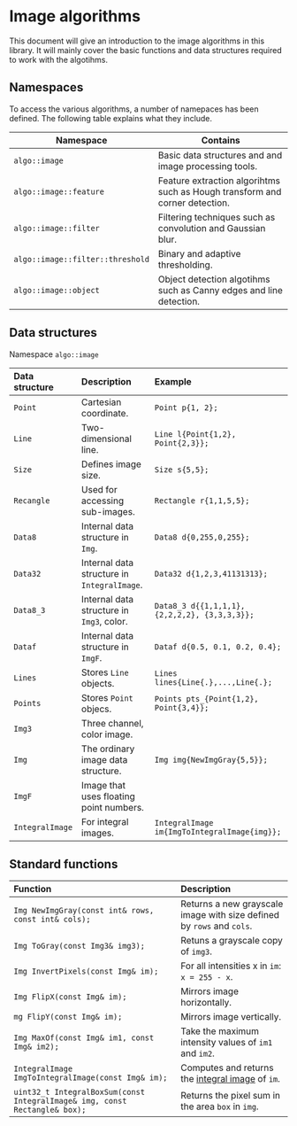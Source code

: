Image algorithms
================

This document will give an introduction to the image algorithms in this library. It will mainly cover the basic functions
and data structures required to work with the algotihms. 

## Namespaces
To access the various algorithms, a number of namepaces has been defined. The following table explains what they 
include.

| Namespace | Contains |
|---|---|
|`algo::image`| Basic data structures and and image processing tools.|
|`algo::image::feature`|Feature extraction algorihtms such as Hough transform and corner detection.|
|`algo::image::filter`|Filtering techniques such as convolution and Gaussian blur.|
|`algo::image::filter::threshold`| Binary and adaptive thresholding. |
|`algo::image::object`|Object detection algotihms such as Canny edges and line detection.|

## Data structures
Namespace `algo::image`

|Data structure| Description | Example |
|:---|:---|:---|
|`Point`            |Cartesian coordinate.                          | `Point p{1, 2};`                                  | 
|`Line`             |Two-dimensional line.                          | `Line l{Point{1,2}, Point{2,3}};`                 |    
|`Size`             |Defines image size.                            | `Size s{5,5};`                                    |
|`Recangle`         |Used for accessing sub-images.                 | `Rectangle r{1,1,5,5};`                           |
|`Data8`            |Internal data structure in `Img`.              | `Data8 d{0,255,0,255};`                           |
|`Data32`           |Internal data structure in `IntegralImage`.    | `Data32 d{1,2,3,41131313};`                       |
|`Data8_3`          |Internal data structure in `Img3`, color.      | `Data8_3 d{{1,1,1,1}, {2,2,2,2}, {3,3,3,3}};`     |
|`Dataf`            |Internal data structure in `ImgF`.             | `Dataf d{0.5, 0.1, 0.2, 0.4};`|
|`Lines`            |Stores `Line` objects.                         |`Lines lines{Line{.},...,Line{.};`             |
|`Points`           |Stores `Point` objecs.                         |`Points pts_{Point{1,2}, Point{3,4}};`|
|`Img3`             |Three channel, color image.                    ||
|`Img`              |The ordinary image data structure.             |`Img img{NewImgGray{5,5}};`|
|`ImgF`             |Image that uses floating point numbers.        ||
|`IntegralImage`    |For integral images.                           |`IntegralImage im{ImgToIntegralImage{img}};`|

## Standard functions

|Function|Description|
|:---|:---|
|`Img NewImgGray(const int& rows, const int& cols);`                        |Returns a new grayscale image with size defined by `rows` and `cols`.  |
|`Img ToGray(const Img3& img3);`                                            |Retuns a grayscale copy of `img3`.                                     |
|`Img InvertPixels(const Img& im);`                                         |For all intensities x in `im`: `x = 255 - x`.                          |
|`Img FlipX(const Img& im);`                                                |Mirrors image horizontally.                                            |
|`mg FlipY(const Img& im);`                                                 |Mirrors image vertically.                                              |
|`Img MaxOf(const Img& im1, const Img& im2);`                               |Take the maximum intensity values of `im1` and `im2`.                  |
|`IntegralImage ImgToIntegralImage(const Img& im);`                         |Computes and returns the [integral image](https://en.wikipedia.org/wiki/Summed-area_table) of `im`.                       |
|`uint32_t IntegralBoxSum(const IntegralImage& img, const Rectangle& box);` |Returns the pixel sum in the area `box` in `img`.  |